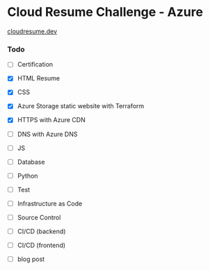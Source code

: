 # Cloud Resume Challenge - Azure

[cloudresume.dev](https://cloudresumechallenge.dev/docs/the-challenge/azure/)

### Todo

- [ ] Certification
- [x] HTML Resume
- [x] CSS
- [x] Azure Storage static website with Terraform
- [x] HTTPS with Azure CDN 
- [ ] DNS with Azure DNS
- [ ] JS 
- [ ] Database
- [ ] Python
- [ ] Test
- [ ] Infrastructure as Code 
- [ ] Source Control
- [ ] CI/CD (backend)
- [ ] CI/CD (frontend)
- [ ] blog post

